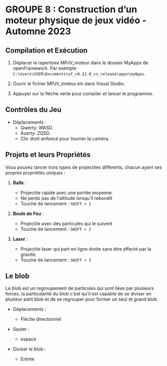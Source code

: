 # GROUPE 8 : Construction d’un moteur physique de jeux vidéo - Automne 2023 


## Compilation et Exécution

1. Déplacer le repertoire MPJV_moteur dans le dossier MyApps de openFramework. Par exemple ``C:\Users\USER\Documents\of_v0.12.0_vs_release\apps\myApps``.

2. Ouvrir le fichier MPJV_moteur.sln dans Visual Studio.

3. Appuyer sur la flèche verte pour compiler et lancer le programme.


## Contrôles du Jeu

- Déplacements :
  - Qwerty: WASD.
  - Azerty: ZQSD.
  - Clic droit enfoncé pour tourner la caméra.

## Projets et leurs Propriétés

Vous pouvez lancer trois types de projectiles différents, chacun ayant ses propres propriétés uniques :

1. **Balle** :
   - Projectile rapide avec une portée moyenne.
   - Ne perds pas de l'altitude lorsqu'il rebondit
   - Touche de lancement : `SHIFT + 1`

2. **Boule de Feu** :
   - Projectile avec des particules qui le suivent
   - Touche de lancement : `SHIFT + 2`

3. **Laser** :
   - Projectile laser qui part en ligne droite sans être affecté par la gravité.
   - Touche de lancement : `SHIFT + 3`

## Le blob

Le blob est un regroupement de particules qui sont liées par plusieurs forces, la particularité du blob c'est qu'il est capable de se diviser en plusieur petit blob et de se regrouper pour former un seul et grand blob

- Déplacements :
   - Flèche directionnel 

- Sauter :
   - espace

- Diviser le blob :
   - Entrée
